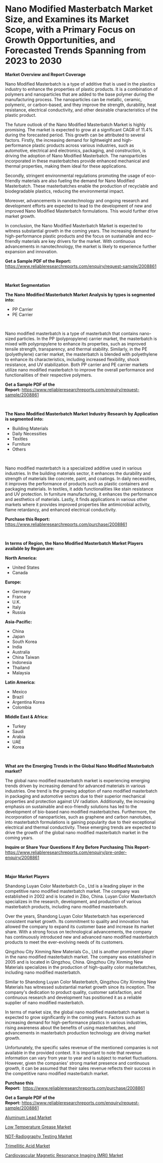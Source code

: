 <p><h1>Nano Modified Masterbatch Market Size, and Examines its Market Scope, with a Primary Focus on Growth Opportunities, and Forecasted Trends Spanning from 2023 to 2030</h1></p><p><strong>Market Overview and Report Coverage</strong></p>
<p><p>Nano Modified Masterbatch is a type of additive that is used in the plastics industry to enhance the properties of plastic products. It is a combination of polymers and nanoparticles that are added to the base polymer during the manufacturing process. The nanoparticles can be metallic, ceramic, polymeric, or carbon-based, and they improve the strength, durability, heat resistance, electrical conductivity, and other desirable characteristics of the plastic product.</p><p>The future outlook of the Nano Modified Masterbatch Market is highly promising. The market is expected to grow at a significant CAGR of 11.4% during the forecasted period. This growth can be attributed to several factors. Firstly, the increasing demand for lightweight and high-performance plastic products across various industries, such as automotive, electrical and electronics, packaging, and construction, is driving the adoption of Nano Modified Masterbatch. The nanoparticles incorporated in these masterbatches provide enhanced mechanical and thermal properties, making them ideal for these applications.</p><p>Secondly, stringent environmental regulations promoting the usage of eco-friendly materials are also fueling the demand for Nano Modified Masterbatch. These masterbatches enable the production of recyclable and biodegradable plastics, reducing the environmental impact.</p><p>Moreover, advancements in nanotechnology and ongoing research and development efforts are expected to lead to the development of new and improved Nano Modified Masterbatch formulations. This would further drive market growth.</p><p>In conclusion, the Nano Modified Masterbatch Market is expected to witness substantial growth in the coming years. The increasing demand for high-performance plastic products and the focus on sustainable and eco-friendly materials are key drivers for the market. With continuous advancements in nanotechnology, the market is likely to experience further expansion and innovation.</p></p>
<p><strong>Get a Sample PDF of the Report:</strong> <a href="https://www.reliableresearchreports.com/enquiry/request-sample/2008861">https://www.reliableresearchreports.com/enquiry/request-sample/2008861</a></p>
<p>&nbsp;</p>
<p><strong>Market Segmentation</strong></p>
<p><strong>The Nano Modified Masterbatch Market Analysis by types is segmented into:</strong></p>
<p><ul><li>PP Carrier</li><li>PE Carrier</li></ul></p>
<p>&nbsp;</p>
<p><p>Nano modified masterbatch is a type of masterbatch that contains nano-sized particles. In the PP (polypropylene) carrier market, the masterbatch is mixed with polypropylene to enhance its properties, such as improved tensile strength, transparency, and thermal stability. Similarly, in the PE (polyethylene) carrier market, the masterbatch is blended with polyethylene to enhance its characteristics, including increased flexibility, shock resistance, and UV stabilization. Both PP carrier and PE carrier markets utilize nano modified masterbatch to improve the overall performance and functionalities of their respective polymers.</p></p>
<p><strong>Get a Sample PDF of the Report:</strong>&nbsp;<a href="https://www.reliableresearchreports.com/enquiry/request-sample/2008861">https://www.reliableresearchreports.com/enquiry/request-sample/2008861</a></p>
<p>&nbsp;</p>
<p><strong>The Nano Modified Masterbatch Market Industry Research by Application is segmented into:</strong></p>
<p><ul><li>Building Materials</li><li>Daily Necessities</li><li>Texitles</li><li>Furniture</li><li>Others</li></ul></p>
<p>&nbsp;</p>
<p><p>Nano modified masterbatch is a specialized additive used in various industries. In the building materials sector, it enhances the durability and strength of materials like concrete, paint, and coatings. In daily necessities, it improves the performance of products such as plastic containers and packaging materials. In textiles, it adds functionalities like stain resistance and UV protection. In furniture manufacturing, it enhances the performance and aesthetics of materials. Lastly, it finds applications in various other markets where it provides improved properties like antimicrobial activity, flame retardancy, and enhanced electrical conductivity.</p></p>
<p><strong>Purchase this Report:</strong>&nbsp; <a href="https://www.reliableresearchreports.com/purchase/2008861">https://www.reliableresearchreports.com/purchase/2008861</a></p>
<p>&nbsp;</p>
<p><strong>In terms of Region, the Nano Modified Masterbatch Market Players available by Region are:</strong></p>
<p>
    <p> <strong> North America: </strong>
        <ul>
            <li>United States</li>
            <li>Canada</li>
        </ul>
        </p> 
    <p> <strong> Europe: </strong>
        <ul>
            <li>Germany</li>
            <li>France</li>
            <li>U.K.</li>
            <li>Italy</li>
            <li>Russia</li>
        </ul>
        </p> 
    <p> <strong> Asia-Pacific: </strong>
        <ul>
            <li>China</li>
            <li>Japan</li>
            <li>South Korea</li>
            <li>India</li>
            <li>Australia</li>
            <li>China Taiwan</li>
            <li>Indonesia</li>
            <li>Thailand</li>
            <li>Malaysia</li>
        </ul>
        </p> 
    <p> <strong> Latin America: </strong>
        <ul>
            <li>Mexico</li>
            <li>Brazil</li>
            <li>Argentina Korea</li>
            <li>Colombia</li>
        </ul>
        </p> 
    <p> <strong> Middle East & Africa: </strong>
        <ul>
            <li>Turkey</li>
            <li>Saudi</li>
            <li>Arabia</li>
            <li>UAE</li>
            <li>Korea</li>
        </ul>
    </p>
    </p>
<p>&nbsp;</p>
<p><strong>What are the Emerging Trends in the Global Nano Modified Masterbatch market?</strong></p>
<p><p>The global nano modified masterbatch market is experiencing emerging trends driven by increasing demand for advanced materials in various industries. One trend is the growing adoption of nano modified masterbatch in packaging and automotive sectors due to their superior mechanical properties and protection against UV radiation. Additionally, the increasing emphasis on sustainable and eco-friendly solutions has led to the development of bio-based nano modified masterbatches. Furthermore, the incorporation of nanoparticles, such as graphene and carbon nanotubes, into masterbatch formulations is gaining popularity due to their exceptional electrical and thermal conductivity. These emerging trends are expected to drive the growth of the global nano modified masterbatch market in the coming years.</p></p>
<p><strong>Inquire or Share Your Questions If Any Before Purchasing This Report</strong>- <a href="https://www.reliableresearchreports.com/enquiry/pre-order-enquiry/2008861">https://www.reliableresearchreports.com/enquiry/pre-order-enquiry/2008861</a></p>
<p>&nbsp;</p>
<p><strong>Major Market Players</strong></p>
<p><p>Shandong Luyan Color Masterbatch Co., Ltd is a leading player in the competitive nano modified masterbatch market. The company was established in 2002 and is located in Zibo, China. Luyan Color Masterbatch specializes in the research, development, and production of various masterbatch products, including nano modified masterbatch.</p><p>Over the years, Shandong Luyan Color Masterbatch has experienced consistent market growth. Its commitment to quality and innovation has allowed the company to expand its customer base and increase its market share. With a strong focus on technological advancements, the company has continuously introduced new and advanced nano modified masterbatch products to meet the ever-evolving needs of its customers.</p><p>Qingzhou City Xinming New Materials Co., Ltd is another prominent player in the nano modified masterbatch market. The company was established in 2005 and is located in Qingzhou, China. Qingzhou City Xinming New Materials specializes in the production of high-quality color masterbatches, including nano modified masterbatch.</p><p>Similar to Shandong Luyan Color Masterbatch, Qingzhou City Xinming New Materials has witnessed substantial market growth since its inception. The company's dedication to product quality, customer satisfaction, and continuous research and development has positioned it as a reliable supplier of nano modified masterbatch.</p><p>In terms of market size, the global nano modified masterbatch market is expected to grow significantly in the coming years. Factors such as increasing demand for high-performance plastics in various industries, rising awareness about the benefits of using masterbatches, and advancements in masterbatch production technology are driving market growth.</p><p>Unfortunately, the specific sales revenue of the mentioned companies is not available in the provided context. It is important to note that revenue information can vary from year to year and is subject to market fluctuations. However, given the companies' strong market presence and continuous growth, it can be assumed that their sales revenue reflects their success in the competitive nano modified masterbatch market.</p></p>
<p><strong>Purchase this Report:</strong>&nbsp;&nbsp;<a href="https://www.reliableresearchreports.com/purchase/2008861">https://www.reliableresearchreports.com/purchase/2008861</a></p>
<p></p>
<p><strong>Get a Sample PDF of the Report:</strong>&nbsp;<a href="https://www.reliableresearchreports.com/enquiry/request-sample/2008861">https://www.reliableresearchreports.com/enquiry/request-sample/2008861</a></p>
<p><p><a href="https://medium.com/@jqgvpygpb56374/aluminum-lead-market-trends-forecast-and-competitive-analysis-to-2030-734fef6e1232">Aluminum Lead Market</a></p><p><a href="https://medium.com/@dennisoliver07/low-temperature-grease-market-furnishes-information-on-market-share-market-trends-and-market-3e67623d4b31">Low Temperature Grease Market</a></p><p><a href="https://github.com/castoriffic/Market-Research-Report-List-1/blob/main/ndt-radiography-testing-market.md">NDT-Radiography Testing Market</a></p><p><a href="https://medium.com/@bobbyrobinson56/trimellitic-acid-market-size-cagr-trends-2024-2030-a567ac4da370">Trimellitic Acid Market</a></p><p><a href="https://github.com/ashepherd82/Market-Research-Report-List-1/blob/main/cardiovascular-magnetic-resonance-imaging-mri-market.md">Cardiovascular Magnetic Resonance Imaging (MRI) Market</a></p></p>